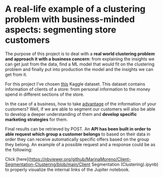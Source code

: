 # A real-life example of a clustering problem with business-minded aspects: segmenting store customers
The purpose of this project is to deal with a **real world clustering problem and approach it with a business concern**: from explaining the insights we can get just from the data, find a ML model that would fit on the clustering problem and finally put into production the model and the insights we can get from it.

For this project I've chosen [this](https://www.kaggle.com/datasets/imakash3011/customer-personality-analysis) Kaggle dataset. This dataset contains information of clients of a store: from personal information to the money spend in different sections of the store. 

In the case of a business, how to take [advantage](https://analyticahouse.com/blog/importance-customer-segmentation) of the information of your customers? Well, if we are able to segment our customers will also be able to develop a deeper understanding of them and **develop specific marketing strategies** for them.

Final results can be retrieved by POST. An **API has been built in order to able request which group a customer belongs** to based on their data in order they can receive automatically specific offers based on the group they belong. An example of a possible request and a response could be as the following:


Click [here](https://nbviewer.org/github/MarinaMoreno/Client-Segmentation-Clustering/blob/main/Client Segmentation (Clustering).ipynb) to properly visualize the internal links of the Jupiter notebook.